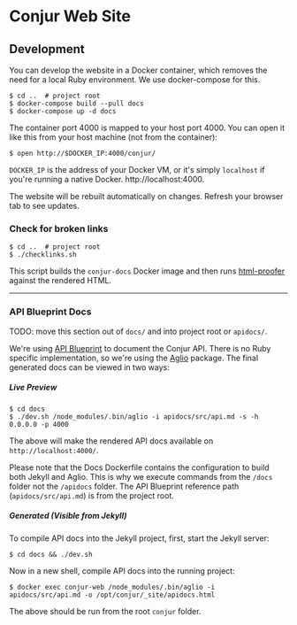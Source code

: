 # Conjur Web Site

## Development

You can develop the website in a Docker container, which removes the need for a local Ruby environment. We use docker-compose for this.

```sh-session
$ cd ..  # project root
$ docker-compose build --pull docs
$ docker-compose up -d docs
```

The container port 4000 is mapped to your host port 4000. You can open it like this from your host machine (not from the container):

```sh-session
$ open http://$DOCKER_IP:4000/conjur/
```

`DOCKER_IP` is the address of your Docker VM, or it's simply `localhost` if you're running a native Docker. http://localhost:4000.

The website will be rebuilt automatically on changes.
Refresh your browser tab to see updates.

### Check for broken links

```sh-session
$ cd ..  # project root
$ ./checklinks.sh
```

This script builds the `conjur-docs` Docker image and then runs
[html-proofer](https://github.com/gjtorikian/html-proofer) against the rendered HTML.

---

### API Blueprint Docs

TODO: move this section out of `docs/` and into project root or `apidocs/`.

We're using [API Blueprint](https://apiblueprint.org/documentation/) to document the Conjur API. There is no Ruby specific implementation, so we're using the [Aglio](https://github.com/danielgtaylor/aglio) package. The final generated docs can be viewed in two ways:

##### Live Preview
```sh-session
$ cd docs
$ ./dev.sh /node_modules/.bin/aglio -i apidocs/src/api.md -s -h 0.0.0.0 -p 4000
```

The above will make the rendered API docs available on `http://localhost:4000/`.

Please note that the Docs Dockerfile contains the configuration to build both Jekyll and Aglio. This is why we execute commands from the `/docs` folder not the `/apidocs` folder. The API Blueprint reference path (`apidocs/src/api.md`) is from the project root.

##### Generated (Visible from Jekyll)

To compile API docs into the Jekyll project, first, start the Jekyll server:

```sh-session
$ cd docs && ./dev.sh
```

Now in a new shell, compile API docs into the running project:
```sh-session
$ docker exec conjur-web /node_modules/.bin/aglio -i apidocs/src/api.md -o /opt/conjur/_site/apidocs.html
```
The above should be run from the root `conjur` folder.
